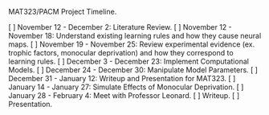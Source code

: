 MAT323/PACM Project Timeline.

[ ] November 12 - December 2: Literature Review.
    [ ] November 12 - November 18: Understand existing learning rules and how they cause neural maps.
    [ ] November 19 - November 25: Review experimental evidence (ex. trophic factors, monocular deprivation) and how they correspond to learning rules.
[ ] December 3 - December 23: Implement Computational Models.
[ ] December 24 - December 30: Manipulate Model Parameters.
[ ] December 31 - January 12: Writeup and Presentation for MAT323.
[ ] January 14 - January 27: Simulate Effects of Monocular Deprivation.
[ ] January 28 - February 4: Meet with Professor Leonard.
[ ] Writeup.
[ ] Presentation.

